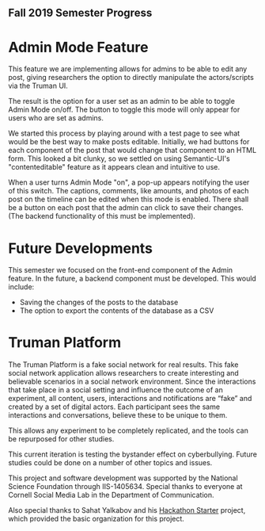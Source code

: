 ## Fall 2019 Semester Progress

Admin Mode Feature
=======================

This feature we are implementing allows for admins to be able to edit any post, giving researchers the option to directly manipulate the actors/scripts via the Truman UI. 

The result is the option for a user set as an admin to be able to toggle Admin Mode on/off. The button to toggle this mode will only appear for users who are set as admins.

We started this process by playing around with a test page to see what would be the best way to make posts editable. Initially, we had buttons for each component of the post that would change that component to an HTML form. This looked a bit clunky, so we settled on using Semantic-UI's "contenteditable" feature as it appears clean and intuitive to use. 

When a user turns Admin Mode "on", a pop-up appears notifying the user of this switch. The captions, comments, like amounts, and photos of each post on the timeline can be edited when this mode is enabled. There shall be a button on each post that the admin can click to save their changes. (The backend functionality of this must be implemented).

Future Developments
=======================

This semester we focused on the front-end component of the Admin feature. In the future, a backend component must be developed. This would include:

* Saving the changes of the posts to the database
* The option to export the contents of the database as a CSV


Truman Platform 
=======================

The Truman Platform is a fake social network for real results. This fake social network application allows researchers to create interesting and believable scenarios in a social network environment. Since the interactions that take place in a social setting and influence the outcome of an experiment, all content, users, interactions and notifications are “fake” and created by a set of digital actors. Each participant sees the same interactions and conversations, believe these to be unique to them. 

This allows any experiment to be completely replicated, and the tools can be repurposed for other studies. 

This current iteration is testing the bystander effect on cyberbullying. Future studies could be done on a number of other topics and issues. 

This project and software development was supported by the National Science Foundation through IIS-1405634. Special thanks to everyone at Cornell Social Media Lab in the Department of Communication. 

Also special thanks to Sahat Yalkabov and his [Hackathon Starter](https://github.com/sahat/hackathon-starter) project, which provided the basic organization for this project. 
